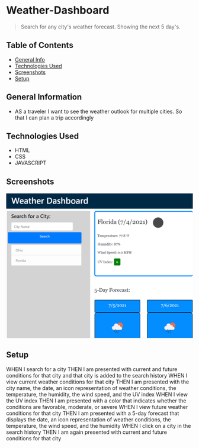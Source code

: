 # Weather-Dashboard

> Search for any city's weather forecast. Showing the next 5 day's.

## Table of Contents
* [General Info](#general-information)
* [Technologies Used](#technologies-used)
* [Screenshots](#screenshots)
* [Setup](#setup)




## General Information

- AS a traveler I want to see the weather outlook for multiple cities. So that I can plan a trip accordingly


## Technologies Used
- HTML
- CSS
- JAVASCRIPT 





## Screenshots
![Example screenshot](./weatherpic.png)




## Setup
WHEN I search for a city
THEN I am presented with current and future conditions for that city and that city is added to the search history
WHEN I view current weather conditions for that city
THEN I am presented with the city name, the date, an icon representation of weather conditions, the temperature, the humidity, the wind speed, and the UV index
WHEN I view the UV index
THEN I am presented with a color that indicates whether the conditions are favorable, moderate, or severe
WHEN I view future weather conditions for that city
THEN I am presented with a 5-day forecast that displays the date, an icon representation of weather conditions, the temperature, the wind speed, and the humidity
WHEN I click on a city in the search history
THEN I am again presented with current and future conditions for that city
